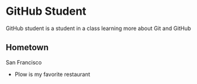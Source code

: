 # GitHub Student
GitHub student is a student in a class learning
more about Git and GitHub

## Hometown
San Francisco
  * Plow is my favorite restaurant
